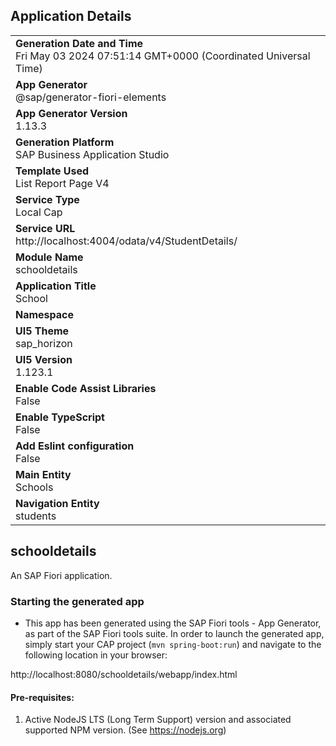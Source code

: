 ## Application Details
|               |
| ------------- |
|**Generation Date and Time**<br>Fri May 03 2024 07:51:14 GMT+0000 (Coordinated Universal Time)|
|**App Generator**<br>@sap/generator-fiori-elements|
|**App Generator Version**<br>1.13.3|
|**Generation Platform**<br>SAP Business Application Studio|
|**Template Used**<br>List Report Page V4|
|**Service Type**<br>Local Cap|
|**Service URL**<br>http://localhost:4004/odata/v4/StudentDetails/
|**Module Name**<br>schooldetails|
|**Application Title**<br>School|
|**Namespace**<br>|
|**UI5 Theme**<br>sap_horizon|
|**UI5 Version**<br>1.123.1|
|**Enable Code Assist Libraries**<br>False|
|**Enable TypeScript**<br>False|
|**Add Eslint configuration**<br>False|
|**Main Entity**<br>Schools|
|**Navigation Entity**<br>students|

## schooldetails

An SAP Fiori application.

### Starting the generated app

-   This app has been generated using the SAP Fiori tools - App Generator, as part of the SAP Fiori tools suite.  In order to launch the generated app, simply start your CAP project (```mvn spring-boot:run```) and navigate to the following location in your browser:

http://localhost:8080/schooldetails/webapp/index.html

#### Pre-requisites:

1. Active NodeJS LTS (Long Term Support) version and associated supported NPM version.  (See https://nodejs.org)


